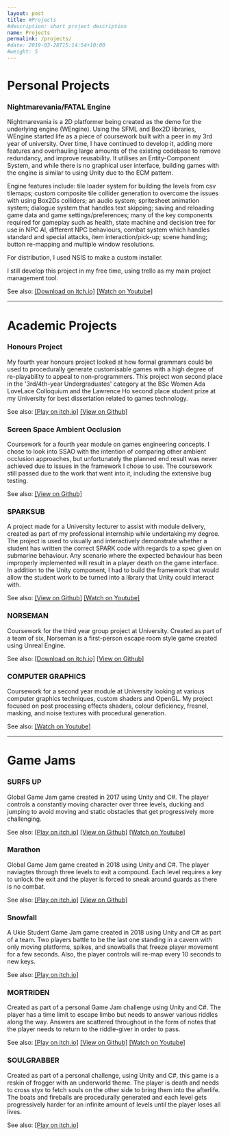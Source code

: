 ```yaml
---
layout: post
title: #Projects
#description: short project description
name: Projects
permalink: /projects/
#date: 2019-03-28T15:14:54+10:00
#weight: 5
---
```


Personal Projects
============

### Nightmarevania/FATAL Engine ###

Nightmarevania is a 2D platformer being created as the demo for the underlying engine (WEngine). Using the SFML and Box2D libraries, WEngine started life as a piece of coursework built with a peer in my 3rd year of university. Over time, I have continued to develop it, adding more features and overhauling large amounts of the existing codebase to remove redundancy, and improve reusability. It utilises an Entity-Component System, and while there is no graphical user interface, building games with the engine is similar to using Unity due to the ECM pattern.

Engine features include: tile loader system for building the levels from csv tilemaps; custom composite tile collider generation to overcome the issues with using Box2Ds colliders; an audio system; spritesheet animation system; dialogue system that handles text skipping; saving and reloading game data and game settings/preferences; many of the key components required for gameplay such as health, state machine and decision tree for use in NPC AI, different NPC behaviours, combat system which handles standard and special attacks, item interaction/pick-up; scene handling; button re-mapping and multiple window resolutions. 

For distribution, I used NSIS to make a custom installer.

I still develop this project in my free time, using trello as my main project management tool. 

See also: [\[Download on itch.io\]](https://beckmcgowan.itch.io/nightmarevania) [\[Watch on Youtube\]](https://www.youtube.com/watch?v=i66mSaSfBrw&feature=youtu.be)

---

Academic Projects
============

### Honours Project ###

My fourth year honours project looked at how formal grammars could be used to procedurally generate customisable games with a high degree of re-playability to appeal to non-programmers. This project won second place in the '3rd/4th-year Undergraduates' category at the BSc Women Ada LoveLace Colloquium and the Lawrence Ho second place student prize at my University for best dissertation related to games technology.

See also: [\[Play on itch.io\]](https://beckmcgowan.itch.io/honoursproject) [\[View on Github\]](https://github.com/bmgamedev/Honours)

### Screen Space Ambient Occlusion ###

Coursework for a fourth year module on games engineering concepts. I chose to look into SSAO with the intention of comparing other ambient occlusion approaches, but unfortunately the planned end result was never achieved due to issues in the framework I chose to use. The coursework still passed due to the work that went into it, including the extensive bug testing.

See also: [\[View on Github\]](https://github.com/bmgamedev/SSAO)

### SPARKSUB ###

A project made for a University lecturer to assist with module delivery, created as part of my professional internship while undertaking my degree. The project is used to visually and interactively demonstrate whether a student has written the correct SPARK code with regards to a spec given on submarine behaviour. Any scenario where the expected behaviour has been improperly implemented will result in a player death on the game interface. In addition to the Unity component, I had to build the framework that would allow the student work to be turned into a library that Unity could interact with.

See also: [\[View on Github\]](https://github.com/bmgamedev/SparkSub) [\[Watch on Youtube\]](https://youtu.be/M75ososC8bY)

### NORSEMAN ###

Coursework for the third year group project at University. Created as part of a team of six, Norseman is a first-person escape room style game created using Unreal Engine.

See also: [\[Download on itch.io\]](https://beckmcgowan.itch.io/norseman) [\[View on Github\]](https://github.com/stefan-codes/Norseman)

### COMPUTER GRAPHICS ###

Coursework for a second year module at University looking at various computer graphics techniques, custom shaders and OpenGL. My project focused on post processing effects shaders, colour deficiency, fresnel, masking, and noise textures with procedural generation.

See also: [\[Watch on Youtube\]](https://youtu.be/86b3x9w9SLw)

---

Game Jams
============

### SURFS UP ###

Global Game Jam game created in 2017 using Unity and C#. The player controls a constantly moving character over three levels, ducking and jumping to avoid moving and static obstacles that get progressively more challenging.

See also: [\[Play on itch.io\]](https://beckmcgowan.itch.io/surfsup) [\[View on Github\]](https://github.com/bmgamedev/SurfsUp2.0) [\[Watch on Youtube\]](https://www.youtube.com/watch?v=mmVPk7zm8ss&feature=youtu.be)

### Marathon ###

Global Game Jam game created in 2018 using Unity and C#. The player naviagtes through three levels to exit a compound. Each level requires a key to unlock the exit and the player is forced to sneak around guards as there is no combat.

See also: [\[Play on itch.io\]](https://beckmcgowan.itch.io/ggj18marathon) [\[View on Github\]](https://github.com/bmgamedev/Marathon)

### Snowfall ###

A Ukie Student Game Jam game created in 2018 using Unity and C# as part of a team. Two players battle to be the last one standing in a cavern with only moving platforms, spikes, and snowballs that freeze player movement for a few seconds. Also, the player controls will re-map every 10 seconds to new keys.

See also: [\[Play on itch.io\]](https://beckmcgowan.itch.io/snowfall)

### MORTRIDEN ###

Created as part of a personal Game Jam challenge using Unity and C#. The player has a time limit to escape limbo but needs to answer various riddles along the way. Answers are scattered throughout in the form of notes that the player needs to return to the riddle-giver in order to pass.

See also: [\[Play on itch.io\]](https://beckmcgowan.itch.io/mortriden) [\[View on Github\]](https://github.com/bmgamedev/Mortriden) [\[Watch on Youtube\]](https://www.youtube.com/watch?v=oDz1S-UQvLU&feature=youtu.be)

### SOULGRABBER ###

Created as part of a personal challenge, using Unity and C#, this game is a reskin of frogger with an underworld theme. The player is death and needs to cross styx to fetch souls on the other side to bring them into the afterlife. The boats and fireballs are procedurally generated and each level gets progressively harder for an infinite amount of levels until the player loses all lives.

See also: [\[Play on itch.io\]](https://beckmcgowan.itch.io/soulgrabber)